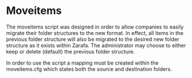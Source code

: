 Moveitems
=====

The moveitems script was designed in order to allow companies to easily migrate their folder structures to the new format.
In effect, all items in the previous folder structure will also be migrated to the desired new folder structure as it exists within Zarafa.
The administrator may choose to either keep or delete (default) the previous folder structure.

In order to use the script a mapping must be created within the moveitems.cfg which states both the source and destination folders.
